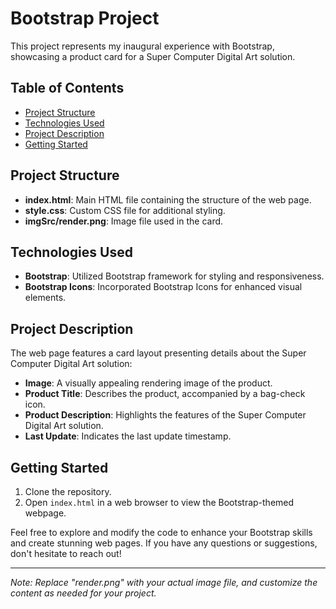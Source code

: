 # Bootstrap Project 

This project represents my inaugural experience with Bootstrap, showcasing a product card for a Super Computer Digital Art solution.

## Table of Contents

- [Project Structure](#project-structure)
- [Technologies Used](#technologies-used)
- [Project Description](#project-description)
- [Getting Started](#getting-started)

## Project Structure

- **index.html**: Main HTML file containing the structure of the web page.
- **style.css**: Custom CSS file for additional styling.
- **imgSrc/render.png**: Image file used in the card.

## Technologies Used

- **Bootstrap**: Utilized Bootstrap framework for styling and responsiveness.
- **Bootstrap Icons**: Incorporated Bootstrap Icons for enhanced visual elements.

## Project Description

The web page features a card layout presenting details about the Super Computer Digital Art solution:

- **Image**: A visually appealing rendering image of the product.
- **Product Title**: Describes the product, accompanied by a bag-check icon.
- **Product Description**: Highlights the features of the Super Computer Digital Art solution.
- **Last Update**: Indicates the last update timestamp.

## Getting Started

1. Clone the repository.
2. Open `index.html` in a web browser to view the Bootstrap-themed webpage.

Feel free to explore and modify the code to enhance your Bootstrap skills and create stunning web pages. If you have any questions or suggestions, don't hesitate to reach out!

---

*Note: Replace "render.png" with your actual image file, and customize the content as needed for your project.*

